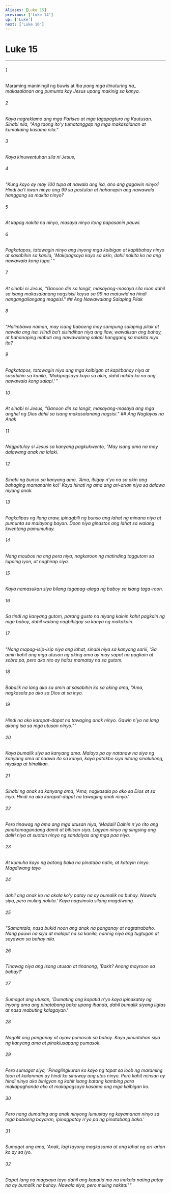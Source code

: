 ```yaml
---
Aliases: [Luke 15]
previous: ['Luke 14']
up: ['Luke']
next: ['Luke 16']
---
```

# Luke 15

***






















###### 1 










Maraming maniningil ng buwis at <i class="trans-change">iba pang mga itinuturing na_ makasalanan ang pumunta kay Jesus upang makinig sa kanya. 





















###### 2 










Kaya nagreklamo ang mga Pariseo at mga tagapagturo ng Kautusan. Sinabi nila, "Ang taong itoʼy tumatanggap ng mga makasalanan at kumakaing kasama nila." 





















###### 3 










Kaya kinuwentuhan sila ni Jesus, 





















###### 4 










"Kung kayo ay may 100 tupa at nawala ang isa, ano ang gagawin ninyo? Hindi baʼt iiwan ninyo ang 99 sa pastulan at hahanapin ang nawawala hanggang sa makita ninyo? 





















###### 5 










At kapag nakita na ninyo, masaya ninyo itong papasanin pauwi. 





















###### 6 










Pagkatapos, tatawagin ninyo ang inyong mga kaibigan at kapitbahay ninyo at sasabihin sa kanila, 'Makipagsaya kayo sa akin, dahil nakita ko na ang nawawala kong tupa.' " 





















###### 7 










At sinabi ni Jesus, "Ganoon din sa langit, masayang-masaya sila roon dahil sa isang makasalanang nagsisisi kaysa sa 99 na matuwid na hindi nangangailangang magsisi." ## Ang Nawawalang Salaping Pilak 





















###### 8 










"Halimbawa naman, may isang babaeng may sampung salaping pilak at nawala ang isa. Hindi baʼt sisindihan niya ang ilaw, wawalisan ang bahay, at hahanaping mabuti ang nawawalang salapi hanggang sa makita niya ito? 





















###### 9 










Pagkatapos, tatawagin niya ang mga kaibigan at kapitbahay niya at sasabihin sa kanila, 'Makipagsaya kayo sa akin, dahil nakita ko na ang nawawala kong salapi.' " 





















###### 10 










At sinabi ni Jesus, "Ganoon din sa langit, masayang-masaya ang mga anghel ng Dios dahil sa isang makasalanang nagsisi." ## Ang Naglayas na Anak 





















###### 11 










Nagpatuloy si Jesus sa kanyang pagkukwento, "May isang ama na may dalawang anak na lalaki. 





















###### 12 










Sinabi ng bunso sa kanyang ama, 'Ama, ibigay nʼyo na sa akin ang bahaging mamanahin ko!' Kaya hinati ng ama ang ari-arian niya sa dalawa niyang anak. 





















###### 13 










Pagkalipas ng ilang araw, ipinagbili ng bunso ang lahat ng minana niya at pumunta sa malayong bayan. Doon niya ginastos ang lahat sa walang kwentang pamumuhay. 





















###### 14 










Nang maubos na ang pera niya, nagkaroon ng matinding taggutom sa lupaing iyon, at naghirap siya. 





















###### 15 










Kaya namasukan siya bilang tagapag-alaga ng baboy sa isang taga-roon. 





















###### 16 










Sa tindi ng kanyang gutom, parang gusto na niyang kainin kahit pagkain ng mga baboy, dahil walang nagbibigay sa kanya ng makakain. 





















###### 17 










"Nang mapag-isip-isip niya ang lahat, sinabi niya sa kanyang sarili, 'Sa amin kahit ang mga utusan ng aking ama ay may sapat na pagkain at sobra pa, pero ako rito ay halos mamatay na sa gutom. 





















###### 18 










Babalik na lang ako sa amin at sasabihin ko sa aking ama, "Ama, nagkasala po ako sa Dios at sa inyo. 





















###### 19 










Hindi na ako karapat-dapat na tawaging anak ninyo. Gawin nʼyo na lang akong isa sa mga utusan ninyo." ' 





















###### 20 










Kaya bumalik siya sa kanyang ama. Malayo pa ay natanaw na siya ng kanyang ama at naawa ito sa kanya, kaya patakbo siya nitong sinalubong, niyakap at hinalikan. 





















###### 21 










Sinabi ng anak sa kanyang ama, 'Ama, nagkasala po ako sa Dios at sa inyo. Hindi na ako karapat-dapat na tawaging anak ninyo.' 





















###### 22 










Pero tinawag ng ama ang mga utusan niya, 'Madali! Dalhin nʼyo rito ang pinakamagandang damit at bihisan siya. Lagyan ninyo ng singsing ang daliri niya at suotan ninyo ng sandalyas ang mga paa niya. 





















###### 23 










At kumuha kayo ng batang baka na pinataba natin, at katayin ninyo. Magdiwang tayo 





















###### 24 










dahil ang anak ko na akala koʼy patay na ay bumalik na buhay. Nawala siya, pero muling nakita.' Kaya nagsimula silang magdiwang. 





















###### 25 










"Samantala, nasa bukid noon ang anak na panganay at nagtatrabaho. Nang pauwi na siya at malapit na sa kanila, narinig niya ang tugtugan at sayawan sa bahay nila. 





















###### 26 










Tinawag niya ang isang utusan at tinanong, 'Bakit? Anong mayroon sa bahay?' 





















###### 27 










Sumagot ang utusan, 'Dumating ang kapatid nʼyo kaya ipinakatay ng inyong ama ang pinatabang baka upang ihanda, dahil bumalik siyang ligtas at nasa mabuting kalagayan.' 





















###### 28 










Nagalit ang panganay at ayaw pumasok sa bahay. Kaya pinuntahan siya ng kanyang ama at pinakiusapang pumasok. 





















###### 29 










Pero sumagot siya, 'Pinaglingkuran ko kayo ng tapat sa loob ng maraming taon at kailanman ay hindi ko sinuway ang utos ninyo. Pero kahit minsan ay hindi ninyo ako binigyan ng kahit isang batang kambing para makapaghanda ako at makapagsaya kasama ang mga kaibigan ko. 





















###### 30 










Pero nang dumating ang anak ninyong lumustay ng kayamanan ninyo sa mga babaeng bayaran, ipinagpatay nʼyo pa ng pinatabang baka.' 





















###### 31 










Sumagot ang ama, 'Anak, lagi tayong magkasama at ang lahat ng ari-arian ko ay sa iyo. 





















###### 32 










Dapat lang na magsaya tayo dahil ang kapatid mo na inakala nating patay na ay bumalik na buhay. Nawala siya, pero muling nakita!' "
